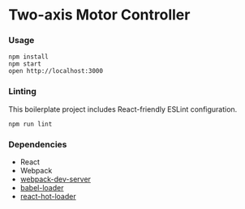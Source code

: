 
Two-axis Motor Controller
=====================

### Usage

```
npm install
npm start
open http://localhost:3000
```

### Linting

This boilerplate project includes React-friendly ESLint configuration.

```
npm run lint
```
### Dependencies

* React
* Webpack
* [webpack-dev-server](https://github.com/webpack/webpack-dev-server)
* [babel-loader](https://github.com/babel/babel-loader)
* [react-hot-loader](https://github.com/gaearon/react-hot-loader)
